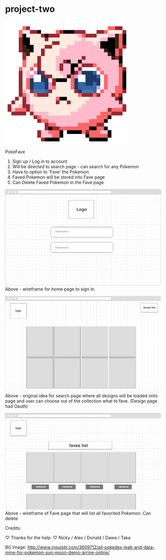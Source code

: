 # project-two

![](img/sad-jigglypuff.png)


PokeFave
1. Sign up / Log in to account
2. Will be directed to search page - can search for any Pokemon
3. Have to option to 'Fave' the Pokemon
4. Faved Pokemon will be stored into Fave page
5. Can Delete Faved Pokemon in the Fave page

![](img/wireframes/home.png)
Above - wireframe for home page to sign in.

![](img/wireframes/search.png)
Above - original idea for search page where all designs will be loaded onto page and user can choose out of the collection what to fave. (Design page had Oauth)

![](img/wireframes/fave.png)
Above - wireframe of Fave page that will list all favorited Pokemon. Can delete




Credits:

♡ Thanks for the help: ♡
Nicky / Alex / Donald / Dawa / Taka


BG Image:
http://www.inquisitr.com/3609712/all-pokedex-leak-and-data-mine-for-pokemon-sun-moon-demo-arrive-online/

